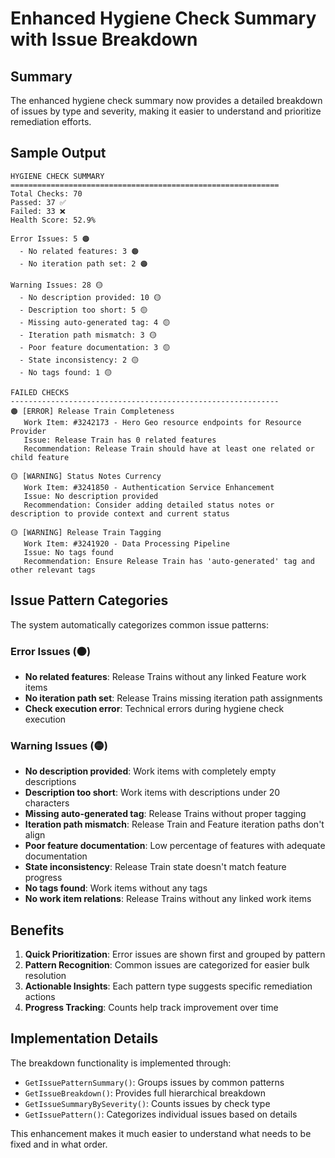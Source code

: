 # Enhanced Hygiene Check Summary with Issue Breakdown

## Summary

The enhanced hygiene check summary now provides a detailed breakdown of issues by type and severity, making it easier to understand and prioritize remediation efforts.

## Sample Output

```
HYGIENE CHECK SUMMARY
============================================================
Total Checks: 70
Passed: 37 ✅
Failed: 33 ❌
Health Score: 52.9%

Error Issues: 5 🟠
  - No related features: 3 🟠
  - No iteration path set: 2 🟠

Warning Issues: 28 🟡
  - No description provided: 10 🟡
  - Description too short: 5 🟡
  - Missing auto-generated tag: 4 🟡
  - Iteration path mismatch: 3 🟡
  - Poor feature documentation: 3 🟡
  - State inconsistency: 2 🟡
  - No tags found: 1 🟡

FAILED CHECKS
------------------------------------------------------------
🟠 [ERROR] Release Train Completeness
   Work Item: #3242173 - Hero Geo resource endpoints for Resource Provider
   Issue: Release Train has 0 related features
   Recommendation: Release Train should have at least one related or child feature

🟡 [WARNING] Status Notes Currency
   Work Item: #3241850 - Authentication Service Enhancement
   Issue: No description provided
   Recommendation: Consider adding detailed status notes or description to provide context and current status

🟡 [WARNING] Release Train Tagging
   Work Item: #3241920 - Data Processing Pipeline
   Issue: No tags found
   Recommendation: Ensure Release Train has 'auto-generated' tag and other relevant tags
```

## Issue Pattern Categories

The system automatically categorizes common issue patterns:

### Error Issues (🟠)
- **No related features**: Release Trains without any linked Feature work items
- **No iteration path set**: Release Trains missing iteration path assignments
- **Check execution error**: Technical errors during hygiene check execution

### Warning Issues (🟡)
- **No description provided**: Work items with completely empty descriptions
- **Description too short**: Work items with descriptions under 20 characters
- **Missing auto-generated tag**: Release Trains without proper tagging
- **Iteration path mismatch**: Release Train and Feature iteration paths don't align
- **Poor feature documentation**: Low percentage of features with adequate documentation
- **State inconsistency**: Release Train state doesn't match feature progress
- **No tags found**: Work items without any tags
- **No work item relations**: Release Trains without any linked work items

## Benefits

1. **Quick Prioritization**: Error issues are shown first and grouped by pattern
2. **Pattern Recognition**: Common issues are categorized for easier bulk resolution
3. **Actionable Insights**: Each pattern type suggests specific remediation actions
4. **Progress Tracking**: Counts help track improvement over time

## Implementation Details

The breakdown functionality is implemented through:

- `GetIssuePatternSummary()`: Groups issues by common patterns
- `GetIssueBreakdown()`: Provides full hierarchical breakdown
- `GetIssueSummaryBySeverity()`: Counts issues by check type
- `GetIssuePattern()`: Categorizes individual issues based on details

This enhancement makes it much easier to understand what needs to be fixed and in what order.
